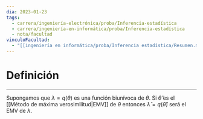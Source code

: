 ```yaml
---
dia: 2023-01-23
tags:
  - carrera/ingeniería-electrónica/proba/Inferencia-estadística
  - carrera/ingeniería-en-informática/proba/Inferencia-estadística
  - nota/facultad
vinculoFacultad:
  - "[[ingeniería en informática/proba/Inferencia estadística/Resumen.md]]"
---
```

# Definición
---
Supongamos que $\lambda = q(\theta)$ es una función biunívoca de $\theta$. Si $\hat{\theta}$ es el [[Método de máxima verosimilitud|EMV]] de $\theta$ entonces $\hat{\lambda} = q(\hat{\theta})$ será el EMV de $\lambda$.
